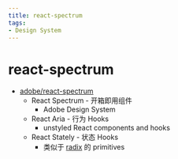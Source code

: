 ```yaml
---
title: react-spectrum
tags:
- Design System
---
```


# react-spectrum

- [adobe/react-spectrum](https://github.com/adobe/react-spectrum)
  - React Spectrum - 开箱即用组件
    - Adobe Design System
  - React Aria - 行为 Hooks
    - unstyled React components and hooks
  - React Stately - 状态 Hooks
    - 类似于 [radix](./radix.md#primitives) 的 primitives
